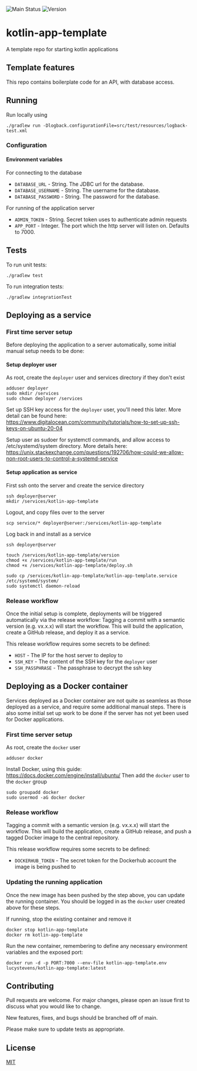 ![Main Status][workflow-badge-main]
![Version][version-badge]

# kotlin-app-template
A template repo for starting kotlin applications

## Template features
This repo contains boilerplate code for an API, with database access.

## Running
Run locally using
```shell
./gradlew run -Dlogback.configurationFile=src/test/resources/logback-test.xml
```

### Configuration
#### Environment variables
For connecting to the database
- `DATABASE_URL` - String. The JDBC url for the database.
- `DATABASE_USERNAME` - String. The username for the database.
- `DATABASE_PASSWORD` - String. The password for the database.

For running of the application server
- `ADMIN_TOKEN` - String. Secret token uses to authenticate admin requests
- `APP_PORT` - Integer. The port which the http server will listen on. Defaults to 7000.

## Tests
To run unit tests:
```shell
./gradlew test
```

To run integration tests:
```shell
./gradlew integrationTest
```

## Deploying as a service
### First time server setup
Before deploying the application to a server automatically, some initial manual setup needs to be done:

#### Setup deployer user
As root, create the `deployer` user and services directory if they don't exist
```shell
adduser deployer
sudo mkdir /services
sudo chown deployer /services
```

Set up SSH key access for the `deployer` user, you'll need this later.
More detail can be found here: https://www.digitalocean.com/community/tutorials/how-to-set-up-ssh-keys-on-ubuntu-20-04

Setup user as sudoer for systemctl commands, and allow access to /etc/systemd/system directory.
More details here: https://unix.stackexchange.com/questions/192706/how-could-we-allow-non-root-users-to-control-a-systemd-service

#### Setup application as service
First ssh onto the server and create the service directory
```shell
ssh deployer@server
mkdir /services/kotlin-app-template
```

Logout, and copy files over to the server
```shell
scp service/* deployer@server:/services/kotlin-app-template
```

Log back in and install as a service
```shell
ssh deployer@server

touch /services/kotlin-app-template/version
chmod +x /services/kotlin-app-template/run
chmod +x /services/kotlin-app-template/deploy.sh

sudo cp /services/kotlin-app-template/kotlin-app-template.service /etc/systemd/system/
sudo systemctl daemon-reload
```

### Release workflow
Once the initial setup is complete, deployments will be triggered automatically via the release workflow:
Tagging a commit with a semantic version (e.g. vx.x.x) will start the workflow. 
This will build the application, create a GitHub release, and deploy it as a service.

This release workflow requires some secrets to be defined:
 - `HOST` - The IP for the host server to deploy to
 - `SSH_KEY` - The content of the SSH key for the `deployer` user
 - `SSH_PASSPHRASE` - The passphrase to decrypt the ssh key


## Deploying as a Docker container
Services deployed as a Docker container are not quite as seamless as those deployed as a service, and require some additional
manual steps. There is also some initial set up work to be done if the server has not yet been used for Docker applications.

### First time server setup
As root, create the `docker` user
```shell
adduser docker
```

Install Docker, using this guide: https://docs.docker.com/engine/install/ubuntu/
Then add the `docker` user to the `docker` group
```shell
sudo groupadd docker
sudo usermod -aG docker docker
```

### Release workflow
Tagging a commit with a semantic version (e.g. vx.x.x) will start the workflow.
This will build the application, create a GitHub release, and push a tagged Docker image to the central repository.

This release workflow requires some secrets to be defined:
- `DOCKERHUB_TOKEN` - The secret token for the Dockerhub account the image is being pushed to

### Updating the running application
Once the new image has been pushed by the step above, you can update the running container.
You should be logged in as the `docker` user created above for these steps.

If running, stop the existing container and remove it
```shell
docker stop kotlin-app-template
docker rm kotlin-app-template
```

Run the new container, remembering to define any necessary environment variables and the exposed port:
```shell
docker run -d -p PORT:7000 --env-file kotlin-app-template.env lucystevens/kotlin-app-template:latest
```

## Contributing
Pull requests are welcome. For major changes, please open an issue first to discuss what you would like to change.

New features, fixes, and bugs should be branched off of main.

Please make sure to update tests as appropriate.

## License
[MIT][mit-license]

[workflow-badge-main]: https://img.shields.io/github/workflow/status/lucystevens/kotlin-app-template/release/main?label=main
[version-badge]: https://img.shields.io/github/v/release/lucystevens/kotlin-app-template
[mit-license]: https://choosealicense.com/licenses/mit/